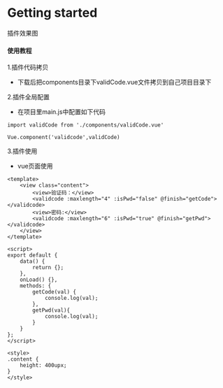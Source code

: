 # Getting started

插件效果图

#### 使用教程

1.插件代码拷贝

- 下载后把components目录下validCode.vue文件拷贝到自己项目目录下

2.插件全局配置

- 在项目里main.js中配置如下代码

```
import validCode from './components/validCode.vue'

Vue.component('validcode',validCode)

```

3.插件使用

- vue页面使用

```
<template>
	<view class="content">
		<view>验证码：</view>
		<validcode :maxlength="4" :isPwd="false" @finish="getCode"></validcode>
		<view>密码:</view>
		<validcode :maxlength="6" :isPwd="true" @finish="getPwd"></validcode>
	</view>
</template>

<script>
export default {
	data() {
		return {};
	},
	onLoad() {},
	methods: {
		getCode(val) {
			console.log(val);
		},
		getPwd(val){
			console.log(val);
		}
	}
};
</script>

<style>
.content {
	height: 400upx;
}
</style>


```
